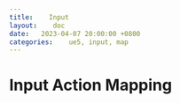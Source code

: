 ```yaml
---
title:    Input
layout:    doc
date:   2023-04-07 20:00:00 +0800
categories:    ue5, input, map
---
```


# Input Action Mapping